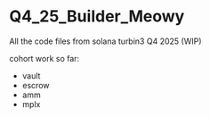 # Q4_25_Builder_Meowy

All the code files from solana turbin3 Q4 2025 (WIP)

cohort work so far:

- vault
- escrow
- amm
- mplx